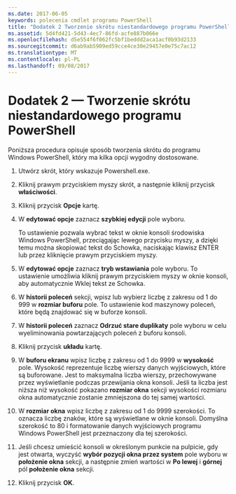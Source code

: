 ```yaml
---
ms.date: 2017-06-05
keywords: polecenia cmdlet programu PowerShell
title: "Dodatek 2 Tworzenie skrótu niestandardowego programu PowerShell"
ms.assetid: 5d4fd421-5d43-4ec7-86fd-acfe887b066e
ms.openlocfilehash: d5e554f6f062fc5bf1beddd2aca1acf0b93d2133
ms.sourcegitcommit: d6ab9ab5909ed59cce4ce30e29457e0e75c7ac12
ms.translationtype: MT
ms.contentlocale: pl-PL
ms.lasthandoff: 09/08/2017
---
```

# <a name="appendix-2---creating-a-custom-powershell-shortcut"></a>Dodatek 2 — Tworzenie skrótu niestandardowego programu PowerShell
Poniższa procedura opisuje sposób tworzenia skrótu do programu Windows PowerShell, który ma kilka opcji wygodny dostosowane.

1. Utwórz skrót, który wskazuje Powershell.exe.

2. Kliknij prawym przyciskiem myszy skrót, a następnie kliknij przycisk **właściwości**.

3. Kliknij przycisk **Opcje** kartę.

4. W **edytować opcje** zaznacz **szybkiej edycji** pole wyboru.

    To ustawienie pozwala wybrać tekst w oknie konsoli środowiska Windows PowerShell, przeciągając lewego przycisku myszy, a dzięki temu można skopiować tekst do Schowka, naciskając klawisz ENTER lub przez kliknięcie prawym przyciskiem myszy.

5. W **edytować opcje** zaznacz **tryb wstawiania** pole wyboru. To ustawienie umożliwia kliknij prawym przyciskiem myszy w oknie konsoli, aby automatycznie Wklej tekst ze Schowka.

6. W **historii poleceń** sekcji, wpisz lub wybierz liczbę z zakresu od 1 do 999 w **rozmiar buforu** pole. To ustawienie kod maszynowy poleceń, które będą znajdować się w buforze konsoli.

7. W **historii poleceń** zaznacz **Odrzuć stare duplikaty** pole wyboru w celu wyeliminowania powtarzających poleceń z buforu konsoli.

8. Kliknij przycisk **układu** kartę.

9. W **buforu ekranu** wpisz liczbę z zakresu od 1 do 9999 w **wysokość** pole. Wysokość reprezentuje liczbę wierszy danych wyjściowych, które są buforowane. Jest to maksymalna liczba wierszy, przechowywane przez wyświetlanie podczas przewijania okna konsoli. Jeśli ta liczba jest niższa niż wysokość pokazano **rozmiar okna** sekcji wysokości rozmiaru okna automatycznie zostanie zmniejszona do tej samej wartości.

10. W **rozmiar okna** wpisz liczbę z zakresu od 1 do 9999 szerokości. To oznacza liczbę znaków, które są wyświetlane w oknie konsoli. Domyślna szerokość to 80 i formatowanie danych wyjściowych programu Windows PowerShell jest przeznaczony dla tej szerokości.

11. Jeśli chcesz umieścić konsoli w określonym punkcie na pulpicie, gdy jest otwarta, wyczyść **wybór pozycji okna przez system** pole wyboru w **położenie okna** sekcji, a następnie zmień wartości w  **Po lewej** i **górnej** pól **położenie okna** sekcji.

12. Kliknij przycisk **OK**.

